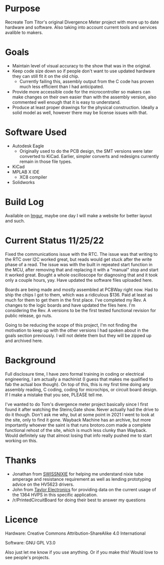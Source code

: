 # Purpose
Recreate Tom Titor's original Divergence Meter project with more up to date hardware and software. Also taking into account current tools and services avalible to makers.

# Goals
* Maintain level of visual accuracy to the show that was in the original.
* Keep code size down so if people don't want to use updated hardware they can still fit it on the old chip.
  * Currently failing this, assembly output from the C code has proven much less efficient than I had anticipated.
* Provide more accessible code for the microcontroller so makers can make changes on their own easier than with the assembly version, also commented well enough that it is easy to understand.
* Produce at least proper drawings for the physical construction. Ideally a solid model as well, however there may be license issues with that.

# Software Used
* Autodesk Eagle
  * Originally used to do the PCB design, the SMT versions were later converted to KiCad. Earlier, simpler converts and redesigns currently remain in those file types.
* KiCad
* MPLAB X IDE
  * XC8 compiler
* Solidworks

# Build Log
Available on [Imgur](https://imgur.com/a/QL4b4lS), maybe one day I will make a website for better layout and such.

# Current Status 11/25/22
Fixed the communications issue with the RTC. The issue was that writing to the RTC over I2C worked great, but reads would get stuck after the write phase of a read. The issue was with the built in repeated start function in the MCU, after removing that and replacing it with a "manual" stop and start it worked great. Bought a whole oscilloscope for diagnosing that and it took only a couple hours, yay. Have updated the software files uploaded here.

Boards are being made and mostly assembled at PCBWay right now. Had to ship the chips I got to them, which was a ridiculous $136. Paid at least as much for them to get them in the first place. I've completed my Rev. A changes to the logic boards and have updated the files here. I'm considering the Rev. A versions to be the first tested functional revision for public release,  go nuts.

Going to be reducing the scope of this project, I'm not finding the motivation to keep up with the other versions I had spoken about in the goals section previously. I will not delete them but they will be zipped up and archived here.

# Background
Full disclosure time, I have zero formal training in coding or electrical engineering, I am actually a machinist (I guess that makes me qualified to fab the actual box though). On top of this, this is my first time doing any assembly reading, C coding, coding for microchips, or circuit board design. If I make a mistake that you see, PLEASE tell me.

I've wanted to do Tom's divergence meter project basically since I first found it after watching the Steins;Gate show. Never actually had the drive to do it though. Don't ask me why, but at some point in 2021 I went to look at the site, only to find it gone. Wayback Machine has an archive, but more importantly whoever the saint is that runs brotoro.com made a complete functional rehost of the site, which is much less clunky than Wayback. Would definitely say that almost losing that info really pushed me to start working on this.

# Thanks
* Jonathan from [SWISSNIXIE](http://www.swissnixie.com/) for helping me understand nixie tube amperage and resistance requirement as well as lending prototyping advice on the HV5623 drivers.
* John from [Taylor Electronics](https://www.shop-tes.com/) for providing data on the current usage of the 1364 HVPS in this specific application.
* /r/PrintedCircuitBoard for doing their best to answer my questions

# Licence
Hardware: Creative Commons Attribution-ShareAlike 4.0 International

Software: GNU GPL V3.0

Also just let me know if you use anything. Or if you make this! Would love to see people's projects.
